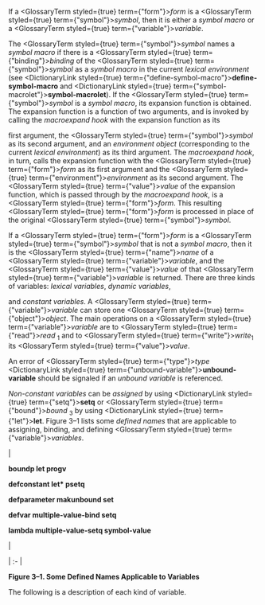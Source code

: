  



If a <GlossaryTerm styled={true} term={"form"}><i>form</i></GlossaryTerm> is a <GlossaryTerm styled={true} term={"symbol"}><i>symbol</i></GlossaryTerm>, then it is either a *symbol macro* or a <GlossaryTerm styled={true} term={"variable"}><i>variable</i></GlossaryTerm>. 



The <GlossaryTerm styled={true} term={"symbol"}><i>symbol</i></GlossaryTerm> names a *symbol macro* if there is a <GlossaryTerm styled={true} term={"binding"}><i>binding</i></GlossaryTerm> of the <GlossaryTerm styled={true} term={"symbol"}><i>symbol</i></GlossaryTerm> as a *symbol macro* in the current *lexical environment* (see <DictionaryLink styled={true} term={"define-symbol-macro"}><b>define-symbol-macro</b></DictionaryLink> and <DictionaryLink styled={true} term={"symbol-macrolet"}><b>symbol-macrolet</b></DictionaryLink>). If the <GlossaryTerm styled={true} term={"symbol"}><i>symbol</i></GlossaryTerm> is a *symbol macro*, its expansion function is obtained. The expansion function is a function of two arguments, and is invoked by calling the *macroexpand hook* with the expansion function as its 



first argument, the <GlossaryTerm styled={true} term={"symbol"}><i>symbol</i></GlossaryTerm> as its second argument, and an *environment object* (corresponding to the current *lexical environment*) as its third argument. The *macroexpand hook*, in turn, calls the expansion function with the <GlossaryTerm styled={true} term={"form"}><i>form</i></GlossaryTerm> as its first argument and the <GlossaryTerm styled={true} term={"environment"}><i>environment</i></GlossaryTerm> as its second argument. The <GlossaryTerm styled={true} term={"value"}><i>value</i></GlossaryTerm> of the expansion function, which is passed through by the *macroexpand hook*, is a <GlossaryTerm styled={true} term={"form"}><i>form</i></GlossaryTerm>. This resulting <GlossaryTerm styled={true} term={"form"}><i>form</i></GlossaryTerm> is processed in place of the original <GlossaryTerm styled={true} term={"symbol"}><i>symbol</i></GlossaryTerm>. 



If a <GlossaryTerm styled={true} term={"form"}><i>form</i></GlossaryTerm> is a <GlossaryTerm styled={true} term={"symbol"}><i>symbol</i></GlossaryTerm> that is not a *symbol macro*, then it is the <GlossaryTerm styled={true} term={"name"}><i>name</i></GlossaryTerm> of a <GlossaryTerm styled={true} term={"variable"}><i>variable</i></GlossaryTerm>, and the <GlossaryTerm styled={true} term={"value"}><i>value</i></GlossaryTerm> of that <GlossaryTerm styled={true} term={"variable"}><i>variable</i></GlossaryTerm> is returned. There are three kinds of variables: *lexical variables*, *dynamic variables*,  







and *constant variables*. A <GlossaryTerm styled={true} term={"variable"}><i>variable</i></GlossaryTerm> can store one <GlossaryTerm styled={true} term={"object"}><i>object</i></GlossaryTerm>. The main operations on a <GlossaryTerm styled={true} term={"variable"}><i>variable</i></GlossaryTerm> are to <GlossaryTerm styled={true} term={"read"}><i>read</i></GlossaryTerm> <sub>1</sub> and to <GlossaryTerm styled={true} term={"write"}><i>write</i></GlossaryTerm><sub>1</sub> its <GlossaryTerm styled={true} term={"value"}><i>value</i></GlossaryTerm>. 



An error of <GlossaryTerm styled={true} term={"type"}><i>type</i></GlossaryTerm> <DictionaryLink styled={true} term={"unbound-variable"}><b>unbound-variable</b></DictionaryLink> should be signaled if an *unbound variable* is referenced. 



*Non-constant variables* can be *assigned* by using <DictionaryLink styled={true} term={"setq"}><b>setq</b></DictionaryLink> or <GlossaryTerm styled={true} term={"bound"}><i>bound</i></GlossaryTerm> <sub>3</sub> by using <DictionaryLink styled={true} term={"let"}><b>let</b></DictionaryLink>. Figure 3–1 lists some *defined names* that are applicable to assigning, binding, and defining <GlossaryTerm styled={true} term={"variable"}><i>variables</i></GlossaryTerm>. 



|<p>**boundp let progv** </p><p>**defconstant let\* psetq** </p><p>**defparameter makunbound set** </p><p>**defvar multiple-value-bind setq** </p><p>**lambda multiple-value-setq symbol-value**</p>|

| :- |





**Figure 3–1. Some Defined Names Applicable to Variables** 



The following is a description of each kind of variable. 



